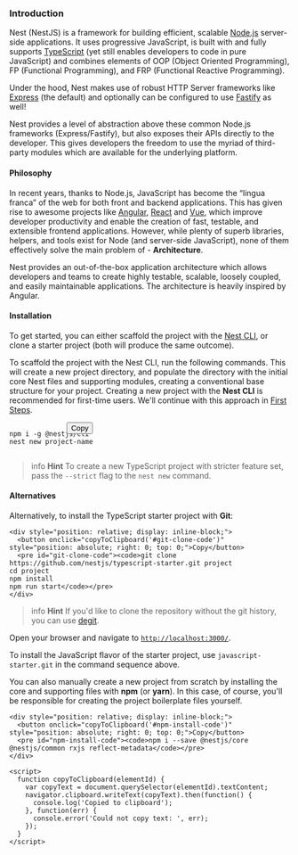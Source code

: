 ### Introduction

Nest (NestJS) is a framework for building efficient, scalable [Node.js](https://nodejs.org/) server-side applications. It uses progressive JavaScript, is built with and fully supports [TypeScript](http://www.typescriptlang.org/) (yet still enables developers to code in pure JavaScript) and combines elements of OOP (Object Oriented Programming), FP (Functional Programming), and FRP (Functional Reactive Programming).

Under the hood, Nest makes use of robust HTTP Server frameworks like [Express](https://expressjs.com/) (the default) and optionally can be configured to use [Fastify](https://github.com/fastify/fastify) as well!

Nest provides a level of abstraction above these common Node.js frameworks (Express/Fastify), but also exposes their APIs directly to the developer. This gives developers the freedom to use the myriad of third-party modules which are available for the underlying platform.

#### Philosophy

In recent years, thanks to Node.js, JavaScript has become the “lingua franca” of the web for both front and backend applications. This has given rise to awesome projects like [Angular](https://angular.dev/), [React](https://github.com/facebook/react) and [Vue](https://github.com/vuejs/vue), which improve developer productivity and enable the creation of fast, testable, and extensible frontend applications. However, while plenty of superb libraries, helpers, and tools exist for Node (and server-side JavaScript), none of them effectively solve the main problem of - **Architecture**.

Nest provides an out-of-the-box application architecture which allows developers and teams to create highly testable, scalable, loosely coupled, and easily maintainable applications. The architecture is heavily inspired by Angular.

#### Installation

To get started, you can either scaffold the project with the [Nest CLI](/cli/overview), or clone a starter project (both will produce the same outcome).

To scaffold the project with the Nest CLI, run the following commands. This will create a new project directory, and populate the directory with the initial core Nest files and supporting modules, creating a conventional base structure for your project. Creating a new project with the **Nest CLI** is recommended for first-time users. We'll continue with this approach in [First Steps](first-steps).

<div style="position: relative; display: inline-block;">
  <button onclick="copyToClipboard('#nest-cli-code')" style="position: absolute; right: 0; top: 0;">Copy</button>
  <pre id="nest-cli-code"><code>npm i -g @nestjs/cli
nest new project-name</code></pre>
</div>

> info **Hint** To create a new TypeScript project with stricter feature set, pass the `--strict` flag to the `nest new` command.

#### Alternatives

Alternatively, to install the TypeScript starter project with **Git**:
```
<div style="position: relative; display: inline-block;">
  <button onclick="copyToClipboard('#git-clone-code')" style="position: absolute; right: 0; top: 0;">Copy</button>
  <pre id="git-clone-code"><code>git clone https://github.com/nestjs/typescript-starter.git project
cd project
npm install
npm run start</code></pre>
</div>
```

> info **Hint** If you'd like to clone the repository without the git history, you can use [degit](https://github.com/Rich-Harris/degit).

Open your browser and navigate to [`http://localhost:3000/`](http://localhost:3000/).

To install the JavaScript flavor of the starter project, use `javascript-starter.git` in the command sequence above.

You can also manually create a new project from scratch by installing the core and supporting files with **npm** (or **yarn**). In this case, of course, you'll be responsible for creating the project boilerplate files yourself.
```
<div style="position: relative; display: inline-block;">
  <button onclick="copyToClipboard('#npm-install-code')" style="position: absolute; right: 0; top: 0;">Copy</button>
  <pre id="npm-install-code"><code>npm i --save @nestjs/core @nestjs/common rxjs reflect-metadata</code></pre>
</div>

<script>
  function copyToClipboard(elementId) {
    var copyText = document.querySelector(elementId).textContent;
    navigator.clipboard.writeText(copyText).then(function() {
      console.log('Copied to clipboard');
    }, function(err) {
      console.error('Could not copy text: ', err);
    });
  }
</script>
```
